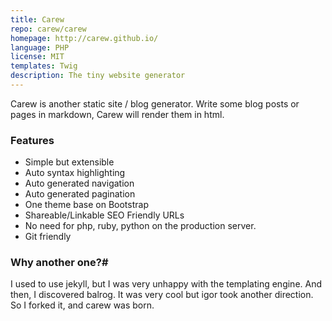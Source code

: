 ```yaml
---
title: Carew
repo: carew/carew
homepage: http://carew.github.io/
language: PHP
license: MIT
templates: Twig
description: The tiny website generator
---
```


Carew is another static site / blog generator. Write some blog posts or pages in
markdown, Carew will render them in html.

### Features

* Simple but extensible
* Auto syntax highlighting
* Auto generated navigation
* Auto generated pagination
* One theme base on Bootstrap
* Shareable/Linkable SEO Friendly URLs
* No need for php, ruby, python on the production server.
* Git friendly

### Why another one?#

I used to use jekyll, but I was very unhappy with the templating engine. And then, I discovered balrog. It was very cool but igor took another direction. So I forked it, and carew was born.
